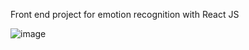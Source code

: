 Front end project for emotion recognition with React JS

![image](https://github.com/user-attachments/assets/e94f34f9-86ec-48cd-baa3-675c50c1290b)

